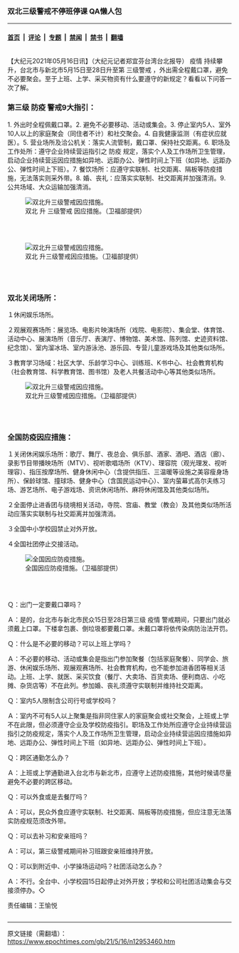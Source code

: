 ### 双北三级警戒不停班停课 QA懒人包

---

#### [首页](../../../..?n12953460) &nbsp;|&nbsp; [评论](../../../../../epoch-comment?n12953460) &nbsp;|&nbsp; [专题](../../../../../epoch-special?n12953460) &nbsp;|&nbsp; [禁闻](../../../../../epoch-news?n12953460) &nbsp;|&nbsp; [禁书](../../../../../books?n12953460) &nbsp;|&nbsp; [翻墙](https://github.com/gfw-breaker/nogfw/blob/master/README.md?n12953460)


<div class="column" id="artbody" itemprop="articleBody">
 <!-- article content begin -->
 <p>
  【大纪元2021年05月16日讯】（大纪元记者郑宜芬台湾台北报导）
  <ok href="https://www.epochtimes.com/gb/tag/%E7%96%AB%E6%83%85.html">
   疫情
  </ok>
  持续攀升，台北市与新北市5月15日至28日升至第
  <ok href="https://www.epochtimes.com/gb/tag/%E4%B8%89%E7%BA%A7%E8%AD%A6%E6%88%92.html">
   三级警戒
  </ok>
  ，外出需全程戴口罩，避免不必要聚会。至于上班、上学、采买物资有什么要遵守的新规定？看看以下问答一次了解。
 </p>
 <h3>
  第三级
  <ok href="https://www.epochtimes.com/gb/tag/%E9%98%B2%E7%96%AB.html">
   防疫
  </ok>
  警戒9大指引：
 </h3>
 <p>
  1. 外出时全程佩戴口罩。2. 避免不必要移动、活动或集会。3. 停止室内5人、室外10人以上的家庭聚会（同住者不计）和社交聚会。4. 自我健康监测（有症状应就医）。5. 营业场所及洽公机关：落实人流管制，戴口罩、保持社交距离。6. 职场及工作处所：遵守企业持续营运指引之
  <ok href="https://www.epochtimes.com/gb/tag/%E9%98%B2%E7%96%AB.html">
   防疫
  </ok>
  规定，落实个人及工作场所卫生管理，启动企业持续营运因应措施如异地、远距办公、弹性时间上下班（如异地、远距办公、弹性时间上下班）。7. 餐饮场所：应遵守实联制、社交距离、隔板等防疫措施，无法落实则采外带。8. 婚、丧礼：应落实实联制、社交距离并加强清消。9. 公共场域、大众运输加强清消。
 </p>
 <figure aria-describedby="caption-12953465" class="wp-caption aligncenter" id="12953465" style="width: 500px">
  <ok href=" https://i.epochtimes.com/assets/uploads/2021/05/id12953465-498119-450x318.png" rel="noreferrer noopener" target="_blank">
   <img alt="双北升三级警戒因应措施。" src="https://i.epochtimes.com/assets/uploads/2021/05/id12953465-498119-450x318.png"/>
  </ok>
  <br/><figcaption class="wp-caption-text" id="caption-12953465">
   <ok href="https://www.epochtimes.com/gb/tag/%E5%8F%8C%E5%8C%97.html">
    双北
   </ok>
   升
   <ok href="https://www.epochtimes.com/gb/tag/%E4%B8%89%E7%BA%A7%E8%AD%A6%E6%88%92.html">
    三级警戒
   </ok>
   因应措施。（卫福部提供）
  </figcaption><br/>
 </figure><br/>
 <figure aria-describedby="caption-12953463" class="wp-caption aligncenter" id="12953463" style="width: 500px">
  <ok href=" https://i.epochtimes.com/assets/uploads/2021/05/id12953463-498117-450x318.png" rel="noreferrer noopener" target="_blank">
   <img alt="双北升三级警戒因应措施。" src="https://i.epochtimes.com/assets/uploads/2021/05/id12953463-498117-450x318.png"/>
  </ok>
  <br/><figcaption class="wp-caption-text" id="caption-12953463">
   <ok href="https://www.epochtimes.com/gb/tag/%E5%8F%8C%E5%8C%97.html">
    双北
   </ok>
   升三级警戒因应措施。（卫福部提供）
  </figcaption><br/>
 </figure><br/>
 <h3>
  双北关闭场所：
 </h3>
 <p>
  １休闲娱乐场所。
 </p>
 <p>
  ２观展观赛场所：展览场、电影片映演场所（戏院、电影院）、集会堂、体育馆、活动中心、展演场所（音乐厅、表演厅、博物馆、美术馆、陈列馆、史迹资料馆、纪念馆）、室内溜冰场、室内游泳池、游乐园、专营儿童游戏场及其他类似场所。
 </p>
 <p>
  ３教育学习场域：社区大学、乐龄学习中心、训练班、K书中心、社会教育机构（社会教育馆、科学教育馆、图书馆）及老人共餐活动中心等其他类似场所。
 </p>
 <figure aria-describedby="caption-12953464" class="wp-caption aligncenter" id="12953464" style="width: 500px">
  <ok href=" https://i.epochtimes.com/assets/uploads/2021/05/id12953464-498118-450x318.png" rel="noreferrer noopener" target="_blank">
   <img alt="双北升三级警戒因应措施。" src="https://i.epochtimes.com/assets/uploads/2021/05/id12953464-498118-450x318.png"/>
  </ok>
  <br/><figcaption class="wp-caption-text" id="caption-12953464">
   双北升三级警戒因应措施。（卫福部提供）
  </figcaption><br/>
 </figure><br/>
 <h3>
  全国防疫因应措施：
 </h3>
 <p>
  １关闭休闲娱乐场所：歌厅、舞厅、夜总会、俱乐部、酒家、酒吧、酒店（廊）、录影节目带播映场所（MTV）、视听歌唱场所（KTV）、理容院（观光理发、视听理容）、指压按摩场所、健身休闲中心（含提供指压、三温暖等设施之美容瘦身场所）、保龄球馆、撞球场、健身中心（含国民运动中心）、室内萤幕式高尔夫练习场、游艺场所、电子游戏场、资讯休闲场所、麻将休闲馆及其他类似场所。
 </p>
 <p>
  ２全面停止进香团与绕境相关活动，寺院、宫庙、教堂（教会）及其他类似场所活动应落实实联制与社交距离并加强清消。
 </p>
 <p>
  ３全国中小学校园禁止对外开放。
 </p>
 <p>
  ４全国社团停止交接活动。
 </p>
 <figure aria-describedby="caption-12953466" class="wp-caption aligncenter" id="12953466" style="width: 500px">
  <ok href=" https://i.epochtimes.com/assets/uploads/2021/05/id12953466-498120-450x318.png" rel="noreferrer noopener" target="_blank">
   <img alt="全国因应防疫措施。" src="https://i.epochtimes.com/assets/uploads/2021/05/id12953466-498120-450x318.png"/>
  </ok>
  <br/><figcaption class="wp-caption-text" id="caption-12953466">
   全国因应防疫措施。（卫福部提供）
  </figcaption><br/>
 </figure><br/>
 <p>
  Ｑ：出门一定要戴口罩吗？
 </p>
 <p>
  Ａ：是的，台北市与新北市民众15日至28日第三级
  <ok href="https://www.epochtimes.com/gb/tag/%E7%96%AB%E6%83%85.html">
   疫情
  </ok>
  警戒期间，只要出门就必须戴上口罩。下楼拿包裹、倒垃圾都要戴口罩。未戴口罩将依传染病防治法开罚。
 </p>
 <p>
  Ｑ：什么是不必要的移动？可以上班上学吗？
 </p>
 <p>
  Ａ：不必要的移动、活动或集会是指出门参加聚餐（包括家庭聚餐）、同学会、旅游、休闲娱乐场所、观展观赛场所、社会教育机构，也不能参加进香团等相关活动。上班、上学、就医、采买饮食（餐厅、大卖场、百货卖场、便利商店、小吃摊、杂货店等）不在此列。参加婚、丧礼须遵守实联制并维持社交距离。
 </p>
 <p>
  Ｑ：室内5人限制含公司行号或学校吗？
 </p>
 <p>
  Ａ：室内不可有5人以上聚集是指非同住家人的家庭聚会或社交聚会，上班或上学不在此限，但必须遵守企业及学校防疫指引。职场及工作处所应遵守企业持续营运指引之防疫规定，落实个人及工作场所卫生管理，启动企业持续营运因应措施如异地、远距办公、弹性时间上下班（如异地、远距办公、弹性时间上下班）。
 </p>
 <p>
  Ｑ：跨区通勤怎么办？
 </p>
 <p>
  Ａ：上班或上学通勤进入台北市与新北市，应遵守上述防疫措施，其他时候请尽量避免不必要的跨区移动。
 </p>
 <p>
  Ｑ：可以外食或是去餐厅吗？
 </p>
 <p>
  Ａ：可以，民众外食应遵守实联制、社交距离、隔板等防疫措施，但应注意无法落实防疫规范须改外带。
 </p>
 <p>
  Ｑ：可以去补习和安亲班吗？
 </p>
 <p>
  Ａ：可以，第三级警戒期间补习班跟安亲班维持开放。
 </p>
 <p>
  Ｑ：可以到附近中、小学操场运动吗？社团活动怎么办？
 </p>
 <p>
  Ａ：不行。全台中、小学校园15日起停止对外开放；学校和公司社团活动集会与交接须停办。◇
 </p>
 <p>
  责任编辑：王愉悦
 </p>
 <!-- article content end -->
</div>


---

原文链接（需翻墙）：https://www.epochtimes.com/gb/21/5/16/n12953460.htm